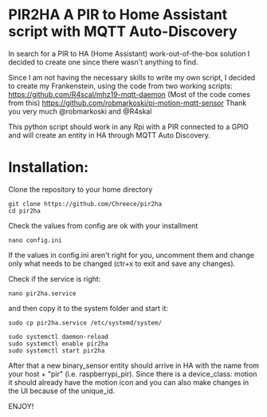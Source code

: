 # PIR2HA A PIR to Home Assistant script with MQTT Auto-Discovery
In search for a PIR to HA (Home Assistant) work-out-of-the-box solution I decided to create one since there wasn't anything to find.

Since I am not having the necessary skills to write my own script, I decided to create my Frankenstein, using the code from two working scripts:
https://github.com/R4scal/mhz19-mqtt-daemon (Most of the code comes from this)
https://github.com/robmarkoski/pi-motion-mqtt-sensor 
Thank you very much @robmarkoski and @R4skal

This python script should work in any Rpi with a PIR connected to a GPIO and will create an entity in HA through MQTT Auto Discovery.

# Installation:
Clone the repository to your home directory
```
git clone https://github.com/Chreece/pir2ha
cd pir2ha
```

Check the values from config are ok with your installment
```
nano config.ini
```
If the values in config.ini aren't right for you, uncomment them and change only what needs to be changed (ctr+x to exit and save any changes).

Check if the service is right:
```
nano pir2ha.service
```
and then copy it to the system folder and start it:
```
sudo cp pir2ha.service /etc/systemd/system/

sudo systemctl daemon-reload
sudo systemctl enable pir2ha
sudo systemctl start pir2ha
```

After that a new binary_sensor entity should arrive in HA with the name from your host + "pir" (i.e. raspberrypi_pir).
Since there is a device_class: motion it should already have the motion icon and you can also make changes in the UI because of the unique_id.

ENJOY!
